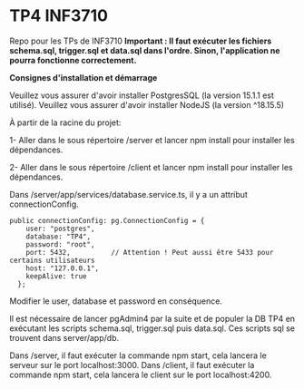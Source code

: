 # TP4 INF3710
Repo pour les TPs de INF3710
**Important : Il faut exécuter les fichiers schema.sql, trigger.sql et data.sql dans l'ordre. Sinon, l'application ne pourra fonctionne correctement.**

**Consignes d'installation et démarrage**

Veuillez vous assurer d'avoir  installer PostgresSQL (la version 15.1.1 est utilisé).
Veuillez vous assurer d'avoir installer NodeJS (la version ^18.15.5)

À partir de la racine du projet:

1- Aller dans le sous répertoire /server et lancer npm install pour installer les dépendances.

2- Aller dans le sous répertoire /client et lancer npm install pour installer les dépendances.

Dans /server/app/services/database.service.ts, il y a un attribut connectionConfig.
```
public connectionConfig: pg.ConnectionConfig = {
    user: "postgres",
    database: "TP4",
    password: "root",
    port: 5432,          // Attention ! Peut aussi être 5433 pour certains utilisateurs
    host: "127.0.0.1",
    keepAlive: true
  };
```
Modifier le user, database et password en conséquence. 

Il est nécessaire de lancer pgAdmin4 par la suite et de populer la DB  TP4 en exécutant les scripts schema.sql, trigger.sql puis data.sql.
Ces scripts sql se trouvent dans server/app/db.

Dans /server, il faut exécuter la commande npm start, cela lancera le serveur sur le port localhost:3000.
Dans /client, il faut exécuter la commande npm start, cela lancera le client sur le port localhost:4200.
